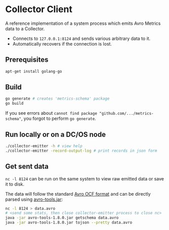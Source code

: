 # Collector Client

A reference implementation of a system process which emits Avro Metrics data to a Collector.

* Connects to ```127.0.0.1:8124``` and sends various arbitrary data to it.
* Automatically recovers if the connection is lost.

## Prerequisites

```bash
apt-get install golang-go
```

## Build

```bash
go generate # creates 'metrics-schema' package
go build
```

If you see errors about `cannot find package "github.com/.../metrics-schema"`, you forgot to perform `go generate`.

## Run locally or on a DC/OS node

```bash
./collector-emitter -h # view help
./collector-emitter -record-output-log # print records in json form
```

## Get sent data

`nc -l 8124` can be run on the same system to view raw emitted data or save it to disk.

The data will follow the standard [Avro OCF format](http://avro.apache.org/docs/current/spec.html#Object+Container+Files) and can be directly parsed using [avro-tools.jar](http://www.apache.org/dyn/closer.cgi/avro/avro-1.8.0/java/avro-tools-1.8.0.jar):

```bash
nc -l 8124 > data.avro
# <send some stats, then close collector-emitter process to close nc>
java -jar avro-tools-1.8.0.jar getschema data.avro
java -jar avro-tools-1.8.0.jar tojson --pretty data.avro
```
